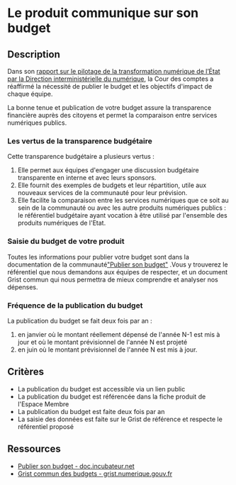 # Le produit communique sur son budget

## Description

Dans son [rapport sur le pilotage de la transformation numérique de
l’État par la Direction interministérielle du
numérique](https://www.ccomptes.fr/fr/publications/le-pilotage-de-la-transformation-numerique-de-letat-par-la-direction),
la Cour des comptes a réaffirmé la nécessité de publier le budget et
les objectifs d'impact de chaque équipe.

La bonne tenue et publication de votre budget assure la transparence
financière auprès des citoyens et permet la comparaison entre services
numériques publics.

### Les vertus de la transparence budgétaire

Cette transparence budgétaire a plusieurs vertus :

1. Elle permet aux équipes d'engager une discussion budgétaire transparente en
interne et avec leurs sponsors.
2. Elle fournit des exemples de budgets et leur répartition, utile aux nouveaux
services de la communauté pour leur prévision.
3. Elle facilite la comparaison entre les services numériques que ce soit au
sein de la communauté ou avec les autre produits numériques publics : le
référentiel budgétaire ayant vocation à être utilisé par l'ensemble des produits
numériques de l'Etat.

### Saisie du budget de votre produit

Toutes les informations pour publier votre budget sont dans la documentation de
la communauté["Publier son budget"](https://doc.incubateur.net/communaute/gerer-son-produit/les-standards/transparence/publier-son-budget)
.Vous y trouverez le référentiel
que nous demandons aux équipes de respecter, et un document Grist
commun qui nous permettra de mieux comprendre et analyser nos
dépenses.

### Fréquence de la publication du budget

La publication du budget se fait deux fois par an :

1. en janvier où le montant réellement dépensé de l'année N-1 est mis
   à jour et où le montant prévisionnel de l'année N est projeté
2. en juin où le montant prévisionnel de l'année N est mis à jour.

## Critères

- La publication du budget est accessible via un lien public
- La publication du budget est référencée dans la fiche produit de l'Espace Membre
- La publication du budget est faite deux fois par an
- La saisie des données est faite sur le Grist de référence et
  respecte le référentiel proposé

## Ressources

- [Publier son budget - doc.incubateur.net](https://doc.incubateur.net/communaute/gerer-son-produit/les-standards/transparence/publier-son-budget)
- [Grist commun des budgets - grist.numerique.gouv.fr](https://grist.numerique.gouv.fr/o/docs/fTjFnK7Bhvuo/Depenses-numeriques/p/1)
